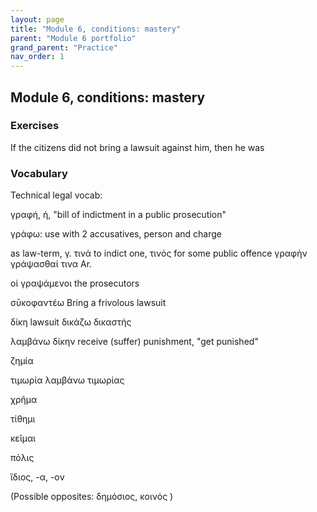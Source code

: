 ```yaml
---
layout: page
title: "Module 6, conditions: mastery"
parent: "Module 6 portfolio"
grand_parent: "Practice"
nav_order: 1
---
```


## Module 6, conditions: mastery


### Exercises

If the citizens did not bring a lawsuit against him, then he was 


### Vocabulary


Technical legal vocab:

γραφή, ἡ, "bill of indictment in a public prosecution"

γράφω: use with 2 accusatives, person and charge

as law-term, γ. τινά to indict one, τινός for some public offence
γραφὴν γράψασθαί τινα Ar.  

οἱ γραψάμενοι the prosecutors

σῡκοφαντέω Bring a frivolous lawsuit

δίκη lawsuit
δικάζω
δικαστής 

λαμβάνω δίκην receive (suffer) punishment, "get punished"

ζημία

τιμωρία
λαμβάνω τιμωρίας


χρῆμα

τίθημι

κεῖμαι



πόλις

ἴδιος, -α, -ον


(Possible opposites:  δημόσιος, κοινός   )